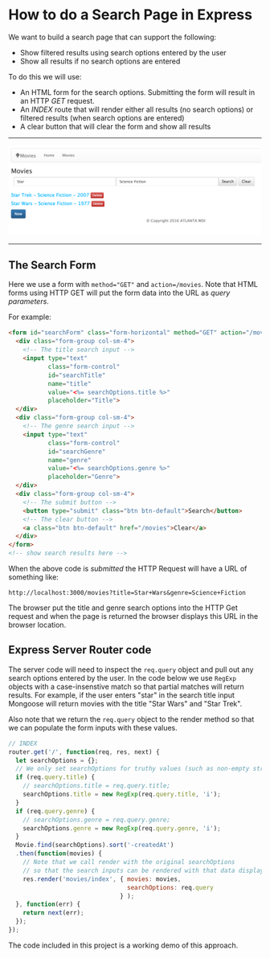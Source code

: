 # How to do a Search Page in Express

We want to build a search page that can support the following:

* Show filtered results using search options entered by the user
* Show all results if no search options are entered

To do this we will use:

* An HTML form for the search options. Submitting the form will result in an HTTP _GET_ request.
* An _INDEX_ route that will render either all results (no search options) or filtered results (when search options are entered)
* A clear button that will clear the form and show all results

---

![Screen Shot](screen-shot.png)

---

## The Search Form

Here we use a form with `method="GET"` and `action=/movies`. Note that HTML forms using HTTP GET will put the form data into the URL as _query parameters_.

For example:

```html
<form id="searchForm" class="form-horizontal" method="GET" action="/movies">
  <div class="form-group col-sm-4">
    <!-- The title search input -->
    <input type="text"
           class="form-control"
           id="searchTitle"
           name="title"
           value="<%= searchOptions.title %>"
           placeholder="Title">
  </div>
  <div class="form-group col-sm-4">
    <!-- The genre search input -->
    <input type="text"
           class="form-control"
           id="searchGenre"
           name="genre"
           value="<%= searchOptions.genre %>"
           placeholder="Genre">
  </div>
  <div class="form-group col-sm-4">
    <!-- The submit button -->
    <button type="submit" class="btn btn-default">Search</button>
    <!-- The clear button -->
    <a class="btn btn-default" href="/movies">Clear</a>
  </div>
</form>
<!-- show search results here -->
```

When the above code is _submitted_ the HTTP Request will have a URL of something like:

    http://localhost:3000/movies?title=Star+Wars&genre=Science+Fiction

The browser put the title and genre search options into the HTTP Get request and when the page is returned the browser displays this URL in the browser location.

## Express Server Router code

The server code will need to inspect the `req.query` object and pull out any search options entered by the user. In the code below we use `RegExp` objects with a case-insenstive match so that partial matches will return results. For example, if the user enters "star" in the search title input Mongoose will return movies with the title "Star Wars" and "Star Trek".

Also note that we return the `req.query` object to the render method so that we can populate the form inputs with these values.

```javascript
// INDEX
router.get('/', function(req, res, next) {
  let searchOptions = {};
  // We only set searchOptions for truthy values (such as non-empty strings)
  if (req.query.title) {
    // searchOptions.title = req.query.title;
    searchOptions.title = new RegExp(req.query.title, 'i');
  }
  if (req.query.genre) {
    // searchOptions.genre = req.query.genre;
    searchOptions.genre = new RegExp(req.query.genre, 'i');
  }
  Movie.find(searchOptions).sort('-createdAt')
  .then(function(movies) {
    // Note that we call render with the original searchOptions
    // so that the search inputs can be rendered with that data displayed.
    res.render('movies/index', { movies: movies,
                                 searchOptions: req.query
                               } );
  }, function(err) {
    return next(err);
  });
});
```

The code included in this project is a working demo of this approach.
